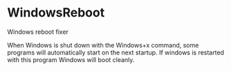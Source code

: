 # WindowsReboot
Windows reboot fixer

When Windows is shut down with the Windows+x command, some programs will automatically start on the next startup. If windows is restarted with this program Windows will boot cleanly.
